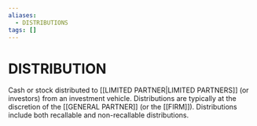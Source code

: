 ```yaml
---
aliases:
  - DISTRIBUTIONS
tags: []
---
```

# DISTRIBUTION
Cash or stock distributed to [[LIMITED PARTNER|LIMITED PARTNERS]] (or investors) from an investment vehicle. Distributions are typically at the discretion of the [[GENERAL PARTNER]] (or the [[FIRM]]). Distributions include both recallable and non-recallable distributions.